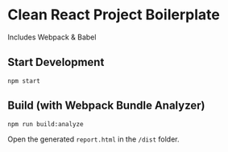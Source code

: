 # Clean React Project Boilerplate

Includes Webpack & Babel

## Start Development

```
npm start
```

## Build (with Webpack Bundle Analyzer)

```
npm run build:analyze
```

Open the generated `report.html` in the `/dist` folder.
